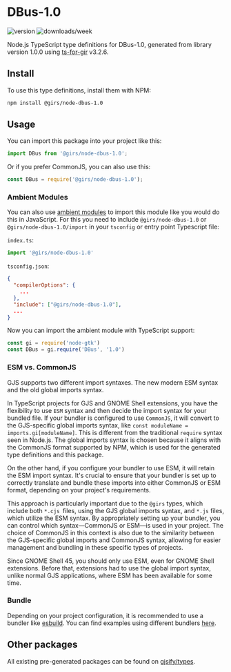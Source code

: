 
# DBus-1.0

![version](https://img.shields.io/npm/v/@girs/node-dbus-1.0)
![downloads/week](https://img.shields.io/npm/dw/@girs/node-dbus-1.0)


Node.js TypeScript type definitions for DBus-1.0, generated from library version 1.0.0 using [ts-for-gir](https://github.com/gjsify/ts-for-gir) v3.2.6.


## Install

To use this type definitions, install them with NPM:
```bash
npm install @girs/node-dbus-1.0
```

## Usage

You can import this package into your project like this:
```ts
import DBus from '@girs/node-dbus-1.0';
```

Or if you prefer CommonJS, you can also use this:
```ts
const DBus = require('@girs/node-dbus-1.0');
```

### Ambient Modules

You can also use [ambient modules](https://github.com/gjsify/ts-for-gir/tree/main/packages/cli#ambient-modules) to import this module like you would do this in JavaScript.
For this you need to include `@girs/node-dbus-1.0` or `@girs/node-dbus-1.0/import` in your `tsconfig` or entry point Typescript file:

`index.ts`:
```ts
import '@girs/node-dbus-1.0'
```

`tsconfig.json`:
```json
{
  "compilerOptions": {
    ...
  },
  "include": ["@girs/node-dbus-1.0"],
  ...
}
```

Now you can import the ambient module with TypeScript support: 

```ts
const gi = require('node-gtk')
const DBus = gi.require('DBus', '1.0')
```



### ESM vs. CommonJS

GJS supports two different import syntaxes. The new modern ESM syntax and the old global imports syntax.

In TypeScript projects for GJS and GNOME Shell extensions, you have the flexibility to use `ESM` syntax and then decide the import syntax for your bundled file. If your bundler is configured to use `CommonJS`, it will convert to the GJS-specific global imports syntax, like `const moduleName = imports.gi[moduleName]`. This is different from the traditional `require` syntax seen in Node.js. The global imports syntax is chosen because it aligns with the CommonJS format supported by NPM, which is used for the generated type definitions and this package.

On the other hand, if you configure your bundler to use ESM, it will retain the ESM import syntax. It's crucial to ensure that your bundler is set up to correctly translate and bundle these imports into either CommonJS or ESM format, depending on your project's requirements.

This approach is particularly important due to the `@girs` types, which include both `*.cjs `files, using the GJS global imports syntax, and `*.js` files, which utilize the ESM syntax. By appropriately setting up your bundler, you can control which syntax—CommonJS or ESM—is used in your project. The choice of CommonJS in this context is also due to the similarity between the GJS-specific global imports and CommonJS syntax, allowing for easier management and bundling in these specific types of projects.

Since GNOME Shell 45, you should only use ESM, even for GNOME Shell extensions. Before that, extensions had to use the global import syntax, unlike normal GJS applications, where ESM has been available for some time.

### Bundle

Depending on your project configuration, it is recommended to use a bundler like [esbuild](https://esbuild.github.io/). You can find examples using different bundlers [here](https://github.com/gjsify/ts-for-gir/tree/main/examples).

## Other packages

All existing pre-generated packages can be found on [gjsify/types](https://github.com/gjsify/types).

